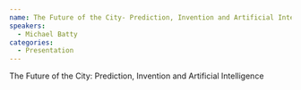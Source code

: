 ```yaml
--- 
name: The Future of the City- Prediction, Invention and Artificial Intelligence  
speakers: 
  - Michael Batty
categories:
  - Presentation
---
```


The Future of the City: Prediction, Invention and Artificial Intelligence 